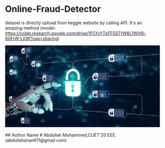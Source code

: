 # Online-Fraud-Detector
dataset is directly upload from keggle website by calling API. It's an amazing method (model- https://colab.research.google.com/drive/1FCfvYTxFFSSTfW6L1WV6i-80FrW-LIOK?usp=sharing) <br>
<p align="center">
  <img src="https://github.com/AManan651/online-fraud-detector-/blob/main/online%20fraur.jpeg?raw=true" width="800"/>
</p>
## Author Name
# Abdullah Mohammed,CUET'20 EEE. (abdullahanan611@gmail.com)
